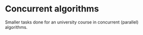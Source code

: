 # Concurrent algorithms
 
Smaller tasks done for an university course in concurrent (parallel) algorithms. 
